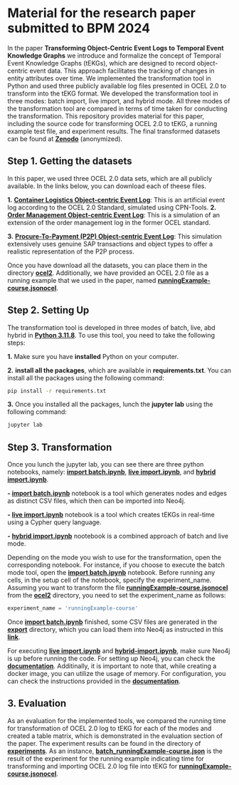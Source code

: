 # Material for the research paper submitted to BPM 2024
<!-- This part explains the paper briefly-->

In the paper **Transforming Object-Centric Event Logs to Temporal Event Knowledge Graphs** we introduce and formalize the concept of Temporal Event Knowledge Graphs (tEKGs), which are designed to record object-centric event data. This approach facilitates the tracking of changes in entity attributes over time. We implemented the transformation tool in Python and used three publicly available log files presented in OCEL 2.0 to transform into the tEKG format. We developed the transformation tool in three modes: batch import, live import, and hybrid mode. All three modes of the transformation tool are compared in terms of time taken for conducting the transformation. This repository provides material for this paper, including the source code for transforming OCEL 2.0 to tEKG, a running example test file, and experiment results. The final transformed datasets can be found at **[Zenodo](https://zenodo.org/records/10824628)** (anonymized).

<!-- This part explains OCEL 2.0 datasets-->

## Step 1. Getting the datasets
In this paper, we used three OCEL 2.0 data sets, which are all publicly available. In the links below, you can download each of theese files. 

**1.** **[Container Logistics Object-centric Event Log](https://zenodo.org/records/8428084)**: This is an artificial event log according to the OCEL 2.0 Standard, simulated using CPN-Tools.
**2.** **[Order Management Object-centric Event Log](https://zenodo.org/records/8428112)**: This is a simulation of an extension of the order management log in the former OCEL standard.

**3.** **[Procure-To-Payment (P2P) Object-centric Event Log](https://zenodo.org/records/8412920)**: This simulation extensively uses genuine SAP transactions and object types to offer a realistic representation of the P2P process.

Once you have download all the datasets, you can place them in the directory **[ocel2](./ocel2)**. Additionally, we have provided an OCEL 2.0 file as a running example that we used in the paper, named **[runningExample-course.jsonocel](./ocel2/runningExample-course.jsonocel)**.


## Step 2. Setting Up

 The transformation tool is developed in three modes of batch, live, abd hybrid in **[Python 3.11.8](https://www.python.org/downloads/release/python-3118/)**. To use this tool, you need to take the following steps:
 
**1.** Make sure you have **installed** Python on your computer.


**2.** **install all the packages**, which are available in **requirements.txt**. You can install all the packages using the following command:

```bash
pip install -r requirements.txt
``` 
 **3.** Once you installed all the packages, lunch the **jupyter lab** using the following command:

 ```bash
 jupyter lab
 ```


## Step 3. Transformation

Once you lunch the jupyter lab, you can see there are three python notebooks, namely: **[import batch.ipynb](./import%20batch.ipynb)**, **[live import.ipynb](./import%20live.ipynb)**, and **[hybrid import.ipynb](import%20hybrid.ipynb)**. 

**- [import batch.ipynb](./import%20batch.ipynb)** notebook is a tool which generates nodes and edges as distinct CSV files, which then can be imported into Neo4j.

**- [live import.ipynb](./import%20live.ipynb)** notebook is a tool which creates tEKGs in real-time using a Cypher query language.

**- [hybrid import.ipynb](./import%20hybrid.ipynb)** nootebook is a combined approach of batch and live mode.

Depending on the mode you wish to use for the transformation, open the corresponding notebook. For instance, if you choose to execute the batch mode tool, open the **[import batch.ipynb](./import%20batch.ipynb)** notebook. Before running any cells, in the setup cell of the notebook, specify the experiment_name. Assuming you want to transform the file **[runningExample-course.jsonocel](./ocel2/runningExample-course.jsonocel)** from the **[ocel2](./ocel2/)** directory, you need to set the experiment_name as follows:


 ```Python
experiment_name = 'runningExample-course'
 ```

Once **[import batch.ipynb](./import%20batch.ipynb)** finished, some CSV files are generated in the **[export](./export/)** directory, which you can load them into Neo4j as instructed in this **[link](https://neo4j.com/docs/operations-manual/current/tools/neo4j-admin/neo4j-admin-import/)**.

For executing **[live import.ipynb](./import%20live.ipynb)** and **[hybrid-import.ipynb](./import%20hybrid.ipynb)**, make sure Neo4j is up before running the code. For setting up Neo4j, you can check the **[documentation](https://neo4j.com/docs/operations-manual/current/docker/)**. Additinally, it is important to note that, while creating a docker image, you can utilize the usage of memory. For configuration, you can check the instructions provided in the **[documentation](https://neo4j.com/docs/operations-manual/current/performance/memory-configuration/)**.



 ## 3. Evaluation
 As an evaluation for the implemented tools, we compared the running time for transformation of OCEL 2.0 log to tEKG for each of the modes and created a table matrix, which is demonstrated in the evaluation section of the paper. The experiment results can be found in the directory of **[experiments](./experiments/)**. As an instance, **[batch_runningExample-course.json](./experiments/batch_runningExample-course.json)** is the result of the experiment for the running example indicating time for transforming and importing OCEL 2.0 log file into tEKG for **[runningExample-course.jsonocel](./ocel2/runningExample-course.jsonocel)**. 



